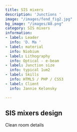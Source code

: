 ```yaml
---
title: SIS mixers
description: 'Junctions '
image: "/images/fend_fig2.jpg"
bg_image: "/images/A8.png"
category: SIS mixers
information:
- label: Leader
  info: 'D. Ma '
- label: material
  info: Niobium
- label: Lithography
  info: Optical - e-beam
- label: Junction size
  info: typical 1um2
- label: Skills
  info: HTML5 / PHP / CSS3
- label: Client
  info: Jannie Kelonsky

---
```

## SIS mixers design

Clean room details